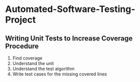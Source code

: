 # Automated-Software-Testing-Project

## Writing Unit Tests to Increase Coverage Procedure
1. Find coverage
2. Understand the unit
3. Understand the test algorithm
4. Write test cases for the missing covered lines